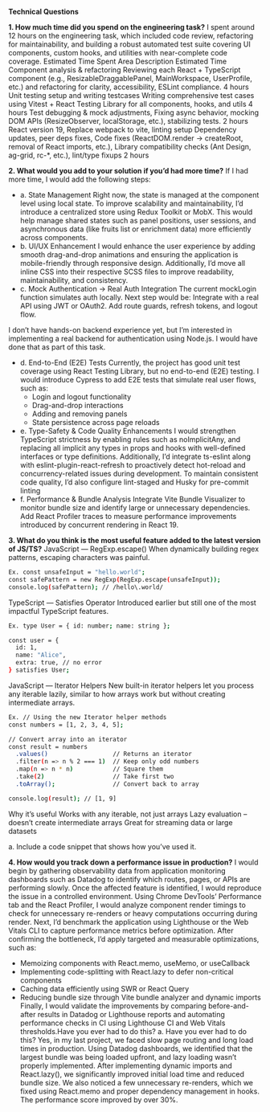 **Technical Questions**

**1.	How much time did you spend on the engineering task?**
I spent around 12 hours on the engineering task, which included code review, refactoring for maintainability, and building a robust automated test suite covering UI components, custom hooks, and utilities with near-complete code coverage.
Estimated Time Spent
Area	Description	Estimated Time
Component analysis & refactoring	Reviewing each React + TypeScript component (e.g., ResizableDraggablePanel, MainWorkspace, UserProfile, etc.) and refactoring for clarity, accessibility, ESLint compliance.	4 hours
Unit testing setup and writing testcases	Writing comprehensive test cases using Vitest + React Testing Library for all components, hooks, and utils	4 hours
Test debugging & mock adjustments, 	Fixing async behavior, mocking DOM APIs (ResizeObserver, localStorage, etc.), stabilizing tests.	2 hours
React version 19, Replace webpack to vite, linting setup	Dependency updates, peer deps fixes, Code fixes (ReactDOM.render → createRoot, removal of React imports, etc.), Library compatibility checks (Ant Design, ag-grid, rc-*, etc.), lint/type fixups
   2 hours

**2.	What would you add to your solution if you’d had more time?**
If I had more time, I would add the following steps:
- a.	State Management
Right now, the state is managed at the component level using local state. To improve scalability and maintainability, I’d introduce a centralized store using Redux Toolkit or MobX. This would help manage shared states such as panel positions, user sessions, and asynchronous data (like fruits list or enrichment data) more efficiently across components.
- b.	UI/UX Enhancement
I would enhance the user experience by adding smooth drag-and-drop animations and ensuring the application is mobile-friendly through responsive design. Additionally, I’d move all inline CSS into their respective SCSS files to improve readability, maintainability, and consistency.
- c.	Mock Authentication → Real Auth Integration
The current mockLogin function simulates auth locally.
Next step would be:
Integrate with a real API using JWT or OAuth2.
Add route guards, refresh tokens, and logout flow.

I don’t have hands-on backend experience yet, but I’m interested in implementing a real backend for authentication using Node.js. I would have done that as part of this task.

- d.	End-to-End (E2E) Tests
Currently, the project has good unit test coverage using React  Testing Library, but no end-to-end (E2E) testing. I would introduce Cypress to add E2E tests that simulate real user flows, such as:
   - Login and logout functionality
   - Drag-and-drop interactions
   - Adding and removing panels
   - State persistence across page reloads
- e.	Type-Safety & Code Quality Enhancements
I would strengthen TypeScript strictness by enabling rules such as noImplicitAny, and replacing all implicit any types in props and hooks with well-defined interfaces or type definitions. Additionally, I’d integrate ts-eslint along with eslint-plugin-react-refresh to proactively detect hot-reload and concurrency-related issues during development.
To maintain consistent code quality, I’d also configure lint-staged and Husky for pre-commit linting
- f.	Performance & Bundle Analysis
Integrate Vite Bundle Visualizer to monitor bundle size and identify large or unnecessary dependencies. Add React Profiler traces to measure performance improvements introduced by concurrent rendering in React 19.

**3.	What do you think is the most useful feature added to the latest version of JS/TS?**
JavaScript — RegExp.escape()
When dynamically building regex patterns, escaping characters was painful.
```bash
Ex. const unsafeInput = "hello.world";
const safePattern = new RegExp(RegExp.escape(unsafeInput));
console.log(safePattern); // /hello\.world/
```

TypeScript — Satisfies Operator
Introduced earlier but still one of the most impactful TypeScript features.
```bash
Ex. type User = { id: number; name: string };

const user = {
  id: 1,
  name: "Alice",
  extra: true, // no error
} satisfies User;
```

JavaScript — Iterator Helpers
New built-in iterator helpers let you process any iterable lazily, similar to how arrays work but without creating intermediate arrays.
```bash
Ex. // Using the new Iterator helper methods
const numbers = [1, 2, 3, 4, 5];

// Convert array into an iterator
const result = numbers
  .values()                  // Returns an iterator
  .filter(n => n % 2 === 1)  // Keep only odd numbers
  .map(n => n * n)           // Square them
  .take(2)                   // Take first two
  .toArray();                // Convert back to array

console.log(result); // [1, 9]
```
Why it’s useful
Works with any iterable, not just arrays
Lazy evaluation – doesn’t create intermediate arrays
Great for streaming data or large datasets

a. Include a code snippet that shows how you’ve used it.

**4.	How would you track down a performance issue in production?**
I would begin by gathering observability data from application monitoring dashboards such as Datadog to identify which routes, pages, or APIs are performing slowly. Once the affected feature is identified, I would reproduce the issue in a controlled environment. Using Chrome DevTools’ Performance tab and the React Profiler, I would analyze component render timings to check for unnecessary re-renders or heavy computations occurring during render.
Next, I’d benchmark the application using Lighthouse or the Web Vitals CLI to capture performance metrics before optimization. After confirming the bottleneck, I’d apply targeted and measurable optimizations, such as:
- Memoizing components with React.memo, useMemo, or useCallback
- Implementing code-splitting with React.lazy to defer non-critical components
- Caching data efficiently using SWR or React Query
- Reducing bundle size through Vite bundle analyzer and dynamic imports
Finally, I would validate the improvements by comparing before-and-after results in Datadog or Lighthouse reports and automating performance checks in CI using Lighthouse CI and Web Vitals thresholds.Have you ever had to do this?
a.	Have you ever had to do this?
Yes, in my last project, we faced slow page routing and long load times in production.
Using Datadog dashboards, we identified that the largest bundle was being loaded upfront, and lazy loading wasn’t properly implemented. After implementing dynamic imports and React.lazy(), we significantly improved initial load time and reduced bundle size.
We also noticed a few unnecessary re-renders, which we fixed using React.memo and proper dependency management in hooks. The performance score improved by over 30%.





